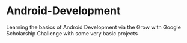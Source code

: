 # Android-Development
Learning the basics of Android Development via the Grow with Google Scholarship Challenge with some very basic projects

